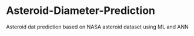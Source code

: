 # Asteroid-Diameter-Prediction
Asteroid dat prediction based on NASA asteroid dataset using ML and ANN 
